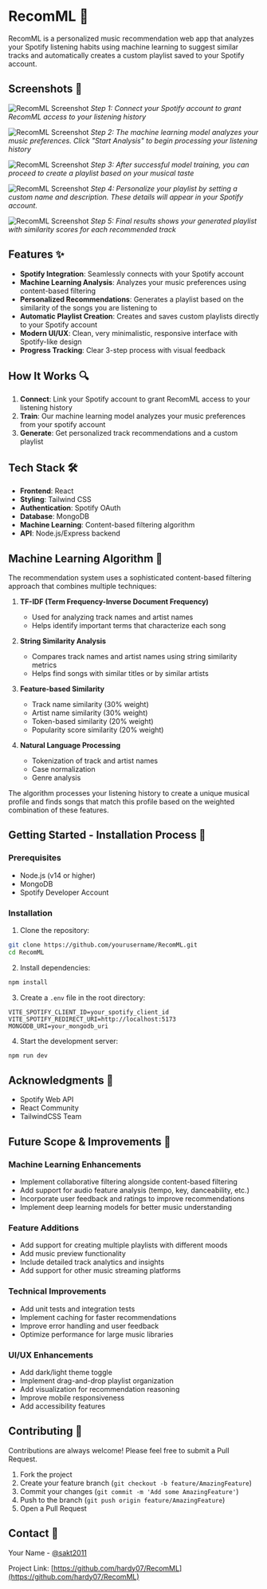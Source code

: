 # RecomML 🎵

RecomML is a personalized music recommendation web app that analyzes your Spotify listening habits using machine learning to suggest similar tracks and automatically creates a custom playlist saved to your Spotify account.

## Screenshots 📸

![RecomML Screenshot](./img/img-1.png)
_Step 1: Connect your Spotify account to grant RecomML access to your listening history_

![RecomML Screenshot](./img/img-2.png)
_Step 2: The machine learning model analyzes your music preferences. Click "Start Analysis" to begin processing your listening history_

![RecomML Screenshot](./img/img-3.png)
_Step 3: After successful model training, you can proceed to create a playlist based on your musical taste_

![RecomML Screenshot](./img/img-4.png)
_Step 4: Personalize your playlist by setting a custom name and description. These details will appear in your Spotify account._

![RecomML Screenshot](./img/img-5.png)
_Step 5: Final results shows your generated playlist with similarity scores for each recommended track_

## Features ✨

- **Spotify Integration**: Seamlessly connects with your Spotify account
- **Machine Learning Analysis**: Analyzes your music preferences using content-based filtering
- **Personalized Recommendations**: Generates a playlist based on the similarity of the songs you are listening to
- **Automatic Playlist Creation**: Creates and saves custom playlists directly to your Spotify account
- **Modern UI/UX**: Clean, very minimalistic, responsive interface with Spotify-like design
- **Progress Tracking**: Clear 3-step process with visual feedback

## How It Works 🔍

1. **Connect**: Link your Spotify account to grant RecomML access to your listening history
2. **Train**: Our machine learning model analyzes your music preferences from your spotify account
3. **Generate**: Get personalized track recommendations and a custom playlist

## Tech Stack 🛠️

- **Frontend**: React
- **Styling**: Tailwind CSS
- **Authentication**: Spotify OAuth
- **Database**: MongoDB
- **Machine Learning**: Content-based filtering algorithm
- **API**: Node.js/Express backend

## Machine Learning Algorithm 🧠

The recommendation system uses a sophisticated content-based filtering approach that combines multiple techniques:

1. **TF-IDF (Term Frequency-Inverse Document Frequency)**

   - Used for analyzing track names and artist names
   - Helps identify important terms that characterize each song

2. **String Similarity Analysis**

   - Compares track names and artist names using string similarity metrics
   - Helps find songs with similar titles or by similar artists

3. **Feature-based Similarity**

   - Track name similarity (30% weight)
   - Artist name similarity (30% weight)
   - Token-based similarity (20% weight)
   - Popularity score similarity (20% weight)

4. **Natural Language Processing**
   - Tokenization of track and artist names
   - Case normalization
   - Genre analysis

The algorithm processes your listening history to create a unique musical profile and finds songs that match this profile based on the weighted combination of these features.

## Getting Started - Installation Process 🚀

### Prerequisites

- Node.js (v14 or higher)
- MongoDB
- Spotify Developer Account

### Installation

1. Clone the repository:

```bash
git clone https://github.com/yourusername/RecomML.git
cd RecomML
```

2. Install dependencies:

```bash
npm install
```

3. Create a `.env` file in the root directory:

```env
VITE_SPOTIFY_CLIENT_ID=your_spotify_client_id
VITE_SPOTIFY_REDIRECT_URI=http://localhost:5173
MONGODB_URI=your_mongodb_uri
```

4. Start the development server:

```bash
npm run dev
```

## Acknowledgments 🙏

- Spotify Web API
- React Community
- TailwindCSS Team

## Future Scope & Improvements 🚀

### Machine Learning Enhancements

- Implement collaborative filtering alongside content-based filtering
- Add support for audio feature analysis (tempo, key, danceability, etc.)
- Incorporate user feedback and ratings to improve recommendations
- Implement deep learning models for better music understanding

### Feature Additions

- Add support for creating multiple playlists with different moods
- Add music preview functionality
- Include detailed track analytics and insights
- Add support for other music streaming platforms

### Technical Improvements

- Add unit tests and integration tests
- Implement caching for faster recommendations
- Improve error handling and user feedback
- Optimize performance for large music libraries

### UI/UX Enhancements

- Add dark/light theme toggle
- Implement drag-and-drop playlist organization
- Add visualization for recommendation reasoning
- Improve mobile responsiveness
- Add accessibility features

## Contributing 🤝

Contributions are always welcome! Please feel free to submit a Pull Request.

1. Fork the project
2. Create your feature branch (`git checkout -b feature/AmazingFeature`)
3. Commit your changes (`git commit -m 'Add some AmazingFeature'`)
4. Push to the branch (`git push origin feature/AmazingFeature`)
5. Open a Pull Request

## Contact 📧

Your Name - [@sakt2011](https://twitter.com/sakt2011)

Project Link: [https://github.com/hardy07/RecomML](https://github.com/hardy07/RecomML)
